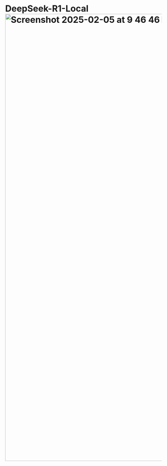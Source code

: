 # DeepSeek-R1-Local<img width="1440" alt="Screenshot 2025-02-05 at 9 46 46 PM" src="https://github.com/user-attachments/assets/01182cb1-0d47-4a99-a232-cd6c2d8e8e44" />
